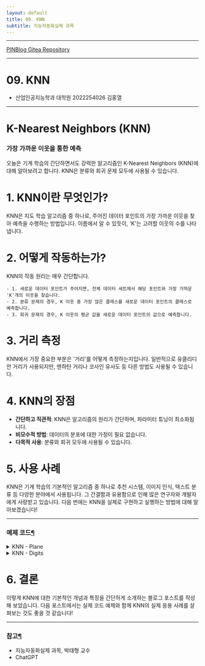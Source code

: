 ```yaml
---
layout: default
title: 09. KNN
subtitle: 지능자동화실제 과목
---
```

-----

[PINBlog Gitea Repository](https://gitea.pinblog.codes/CBNU/09_KNN)

-----

# 09. KNN
- 산업인공지능학과 대학원
    2022254026
        김홍열


---


# **K-Nearest Neighbors (KNN)**
### **가장 가까운 이웃을 통한 예측**

오늘은 기계 학습의 간단하면서도 강력한 알고리즘인 K-Nearest Neighbors (KNN)에 대해 알아보려고 합니다. 
KNN은 분류와 회귀 문제 모두에 사용될 수 있습니다.


# **1. KNN이란 무엇인가?**

KNN은 지도 학습 알고리즘 중 하나로, 주어진 데이터 포인트의 가장 가까운 이웃을 찾아 예측을 수행하는 방법입니다. 
이름에서 알 수 있듯이, 'K'는 고려할 이웃의 수를 나타냅니다.


# **2. 어떻게 작동하는가?**

KNN의 작동 원리는 매우 간단합니다.

    - 1. 새로운 데이터 포인트가 주어지면, 전체 데이터 세트에서 해당 포인트와 가장 가까운 'K'개의 이웃을 찾습니다.
    - 2. 분류 문제의 경우, K 이웃 중 가장 많은 클래스를 새로운 데이터 포인트의 클래스로 예측합니다.
    - 3. 회귀 문제의 경우, K 이웃의 평균 값을 새로운 데이터 포인트의 값으로 예측합니다.


# **3. 거리 측정**

KNN에서 가장 중요한 부분은 '거리'를 어떻게 측정하는지입니다. 
일반적으로 유클리디안 거리가 사용되지만, 맨하탄 거리나 코사인 유사도 등 다른 방법도 사용될 수 있습니다.


# **4. KNN의 장점**

- **간단하고 직관적**: KNN은 알고리즘의 원리가 간단하며, 파라미터 튜닝이 최소화됩니다.
- **비모수적 방법**: 데이터의 분포에 대한 가정이 필요 없습니다.
- **다목적 사용**: 분류와 회귀 모두에 사용될 수 있습니다.


# **5. 사용 사례**

KNN은 기계 학습의 기본적인 알고리즘 중 하나로 추천 시스템, 이미지 인식, 텍스트 분류 등 다양한 분야에서 사용됩니다.
그 간결함과 유용함으로 인해 많은 연구자와 개발자에게 사랑받고 있습니다.
다음 번에는 KNN을 실제로 구현하고 실행하는 방법에 대해 알아보겠습니다!


---

### 예제 코드[¶]()

<details>
<summary>KNN - Plane</summary>

<details>
<summary>Main Func</summary>
<div markdown="1">
  
```c++

void kNN()
{
	img = Mat::zeros(Size(500, 500), CV_8UC3);
	knn = KNearest::create();

	namedWindow("knn");
	//createTrackbar("k", "knn", &k_value, 5, on_k_changed);

	const int NUM = 30;
	Mat rn(NUM, 2, CV_32SC1);

	randn(rn, 0, 50);
	for (int i = 0; i < NUM; i++)
		addPoint(Point(rn.at<int>(i, 0) + 150, rn.at<int>(i, 1) + 150), 0);

	randn(rn, 0, 50);
	for (int i = 0; i < NUM; i++)
		addPoint(Point(rn.at<int>(i, 0) + 350, rn.at<int>(i, 1) + 150), 1);

	randn(rn, 0, 70);
	for (int i = 0; i < NUM; i++)
		addPoint(Point(rn.at<int>(i, 0) + 250, rn.at<int>(i, 1) + 400), 2);

	createTrackbar("k", "knn", &k_value, 5, on_k_changed);
	trainAndDisplay();
	waitKey();

	return;
}

```

</div>
</details>

<details>
<summary>Key Event</summary>
<div markdown="1">
  
```c++

void on_k_changed(int, void*)
{
	if (k_value < 1) k_value = 1;
	trainAndDisplay();
}

```

</div>
</details>

<details>
<summary>Add Point Func</summary>
<div markdown="1">
  
```c++

void addPoint(const Point& pt, int cls)
{
	Mat new_sample = (Mat_<float>(1, 2) << pt.x, pt.y);
	train.push_back(new_sample);

	Mat new_label = (Mat_<int>(1, 1) << cls);
	label.push_back(new_label);
}

```

</div>
</details>

<details>
<summary>Display Func</summary>
<div markdown="1">
  
```c++

void trainAndDisplay()
{
	knn->train(train, ROW_SAMPLE, label);
	for (int i = 0; i < img.rows; ++i) {
		for (int j = 0; j < img.cols; ++j) {
			Mat sample = (Mat_<float>(1, 2) << j, i);
			Mat res;
			knn->findNearest(sample, k_value, res);
			int response = cvRound(res.at<float>(0, 0));
			if (response == 0)
				img.at<Vec3b>(i, j) = Vec3b(128, 128, 255);  // R
			else if (response == 1)
				img.at<Vec3b>(i, j) = Vec3b(128, 255, 128); // G
			else if (response == 2)
				img.at<Vec3b >(i, j) = Vec3b(255, 128, 128);  // B
		}
	}

	for (int i = 0; i < train.rows; i++)
	{
		int x = cvRound(train.at<float>(i, 0));
		int y = cvRound(train.at<float>(i, 1));
		int l = label.at<int>(i, 0);

		if (l == 0)
			circle(img, Point(x, y), 5, Scalar(0, 0, 128), -1, LINE_AA);
		else if (1 == 1)
			circle(img, Point(x, y), 5, Scalar(0, 128, 0), -1, LINE_AA);
		else if (1 == 2)
			circle(img, Point(x, y), 5, Scalar(128, 0, 0), -1, LINE_AA);
	}

	imshow("knn", img);
	imwrite("knn-result1.png", img);
}

```

</div>
</details>

<div markdown="1">
	
![Result](/assets/img/knn-result1.png)

</div>

</details>


<details>
<summary>KNN - Digits</summary>

<details>
<summary>Train</summary>
<div markdown="1">
  
```c++

Ptr<KNearest> train_knn()
{
	Mat digits = imread("digits.png", IMREAD_GRAYSCALE);
	if (digits.empty())
	{
		cerr << "Image load failed!" << endl;
		return 0;
	}

	Mat train_images, train_labels;

	for (int j = 0; j < 50; j++)
	{
		for (int i = 0; i < 100; i++)
		{
			Mat roi, roi_float, roi_flatten;
			roi = digits(Rect(i * 20, j * 20, 20, 20));
			roi.convertTo(roi_float, CV_32F);
			roi_flatten = roi_float.reshape(1, 1);

			train_images.push_back(roi_flatten);
			train_labels.push_back(j / 5);
		}
	}

	Ptr<KNearest> knn = KNearest::create();
	knn->train(train_images, ROW_SAMPLE, train_labels);

	return knn;
}

```

</div>
</details>

<details>
<summary>Mouse Event</summary>
<div markdown="1">
  
```c++

Point ptPrev(-1, -1);
void on_mouse(int event, int x, int y, int flags, void* userdata)
{
	Mat img = *(Mat*)userdata;

	if (event == EVENT_LBUTTONDOWN)
	{
		ptPrev = Point(x, y);
	}
	else if (event == EVENT_LBUTTONUP)
	{
		ptPrev = Point(-1, -1);
	}
	else if (event == EVENT_MOUSEMOVE && (flags & EVENT_FLAG_LBUTTON))
	{
		line(img, ptPrev, Point(x, y), Scalar::all(255), 40, LINE_AA, 0);
		ptPrev = Point(x, y);
		imshow("img", img);
	}
}

```

</div>
</details>

<details>
<summary>Main Func</summary>
<div markdown="1">
  
```c++

int knn_digits()
{
	Ptr<KNearest> knn = train_knn();

	if (knn.empty())
	{
		cerr << "Training failed!" << endl;
		return -1;
	}

	Mat img = Mat::zeros(400, 400, CV_8U);
	imshow("img", img);
	setMouseCallback("img", on_mouse, (void*)&img);

	while (true)
	{
		int c = waitKey(0);
		if (c == 27)
			break;
		else if (c == ' ')
		{
			Mat img_resize, img_float, img_flatten, res;

			resize(img, img_resize, Size(20, 20), 0, 0, INTER_AREA);
			img_resize.convertTo(img_float, CV_32F);
			img_flatten = img_float.reshape(1, 1);

			knn->findNearest(img_flatten, 3, res);
			cout << cvRound(res.at<float>(0, 0)) << endl;

			img.setTo(0);
			imshow("img", img);
			imwrite("knn-result2.png", img);
		}
	}

	return 0;
}

```

</div>
</details>

<div markdown="1">
	
![Origin](/assets/img/digits.png)
![Result](/assets/img/knn-result2.png)
![Result](/assets/img/knn-result3.png)

</div>

</details>


# **6. 결론**

이렇게 KNN에 대한 기본적인 개념과 특징을 간단하게 소개하는 블로그 포스트를 작성해 보았습니다. 
다음 포스트에서는 실제 코드 예제와 함께 KNN의 실제 응용 사례를 살펴보는 것도 좋을 것 같습니다!


---

### 참고[¶]()

- 지능자동화실제 과목, 박태형 교수
- ChatGPT
